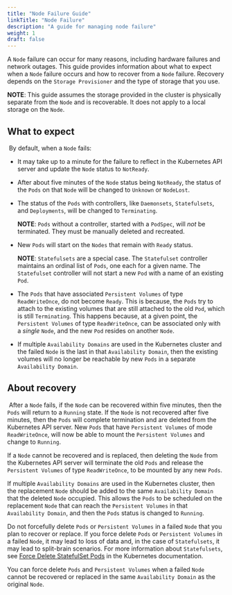 ```yaml
---
title: "Node Failure Guide"
linkTitle: "Node Failure"
description: "A guide for managing node failure"
weight: 1
draft: false
---
```


A `Node` failure can occur for many reasons, including hardware failures and network outages. This guide provides information about what to
expect when a `Node` failure occurs and how to recover from a `Node` failure. Recovery depends on the `Storage Provisioner` and the type of storage that you use.
​

**NOTE**: This guide assumes the storage provided in the cluster is physically
separate from the `Node` and is recoverable. It does not apply to a local storage on the `Node`.

## What to expect
​
By default, when a `Node` fails:  
- It may take up to a minute for the failure to reflect in the Kubernetes API server and update the `Node` status to
`NotReady`.
- After about five minutes of the `Node` status being `NotReady`, the status of the `Pods` on that `Node` will be changed to `Unknown`
or `NodeLost`.
- The status of the `Pods` with controllers, like `Daemonsets`, `Statefulsets`, and `Deployments`, will be changed to `Terminating`.

   **NOTE**: `Pods` without a controller, started with a `PodSpec`, will _not_ be terminated. They must be manually deleted and recreated.

- New `Pods` will start on the `Nodes` that remain with `Ready` status.   


   **NOTE**: `Statefulsets` are a special case. The `Statefulset` controller maintains an ordinal list of `Pods`, one each for a given name. The `Statefulset` controller
   will not start a new `Pod` with a name of an existing `Pod`.

- The `Pods` that have associated `Persistent Volumes` of type `ReadWriteOnce`, do not become `Ready`. This is because, the `Pods` try to attach to the existing volumes
   that are still attached to the old `Pod`, which is still `Terminating`. This happens because, at a given point, the `Persistent Volumes` of type `ReadWriteOnce`, can be associated
   only with a _single_ `Node`, and the new `Pod` resides on another `Node`.

- If multiple `Availability Domains` are used in the Kubernetes cluster and the failed `Node` is the last in that `Availability Domain`, then
   the existing volumes will no longer be reachable by new `Pods` in a separate `Availability Domain`.   

## About recovery
   ​
After a `Node` fails, if the `Node` can be recovered within five minutes, then the `Pods` will return to a `Running` state. If the `Node` is not recovered after five minutes,
then the `Pods` will complete termination and are deleted from the Kubernetes API server. New `Pods` that have `Persistent Volumes` of mode `ReadWriteOnce`,
will now be able to mount the `Persistent Volumes` and change to `Running`.


If a `Node` cannot be recovered and is replaced, then deleting the `Node` from the Kubernetes API server will terminate
the old `Pods` and release the `Persistent Volumes` of type `ReadWriteOnce`, to be mounted by any new `Pods`.


If multiple `Availability Domains` are used in the Kubernetes cluster, then the replacement `Node` should be added to the same `Availability Domain`
that the deleted `Node` occupied. This allows the `Pods` to be scheduled on the replacement `Node` that can reach the `Persistent Volumes` in that
`Availability Domain`, and then the `Pods` status is changed to `Running`.


Do not forcefully delete `Pods` or `Persistent Volumes` in a failed `Node` that you plan to recover or replace. If you force delete `Pods` or `Persistent Volumes` in a failed `Node`,
it may lead to loss of data and, in the case of `Statefulsets`, it may lead to split-brain scenarios. For more information about `Statefulsets`,
see [Force Delete StatefulSet Pods](https://kubernetes.io/docs/tasks/run-application/force-delete-stateful-set-pod/) in the Kubernetes documentation.

You can force delete `Pods` and `Persistent Volumes` when a failed `Node` cannot be recovered or replaced in the same `Availability Domain` as
the original `Node`.   
